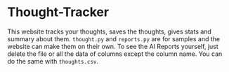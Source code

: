 # Thought-Tracker
This website tracks your thoughts, saves the thoughts, gives stats and summary about them. `thought.py` and `reports.py` are for samples and the website can make them on their own. To see the AI Reports yourself, just delete the file or all the data of columns except the column name. You can do the same with `thoughts.csv`.

